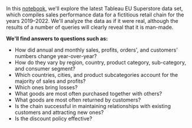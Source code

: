 In this [notebook](https://github.com/lomska/Data-Analysis-SQL/blob/main/Superstore_Data_Analysis/Superstore_Performance_Analysis.ipynb), we'll explore the latest Tableau EU Superstore data set, which compiles sales performance data for a fictitious retail chain for the years 2019–2022. We'll analyze the data as if it were real, although the results of a number of queries will clearly reveal that it is man-made.

<b>We'll find answers to questions such as:</b>
- How did annual and monthly sales, profits, orders', and customers' numbers change year-over-year?
- How do they vary by region, country, product category, sub-category, and consumer segment?
- Which countries, cities, and product subcategories account for the majority of sales and profits?
- Which ones bring losses?
- What goods are most often purchased together with others?
- What goods are most often returned by customers?
- Is the chain successful in maintaining relationships with existing customers and attracting new ones?
- Is the discount policy effective?
